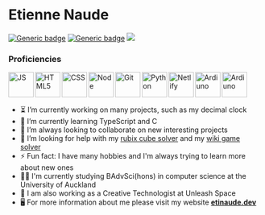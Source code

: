 # Etienne Naude

[![Generic badge](https://img.shields.io/badge/Email-etinaude@gmail.com-red.svg?style=flat-square)](mailto:etinaude@gmail.com)
[![Generic badge](https://img.shields.io/badge/Portfolio-etinaude.dev-blueviolet.svg?style=flat-square)](https://www.etinaude.dev) 
<img src="http://207.148.83.171/tracker/api/v1/openimage/idgithub">

### Proficiencies
[<img align="left" alt="JS" height="50px" src="https://cdn.svgporn.com/logos/javascript.svg" />](http://etinaude.dev)
[<img align="left" alt="HTML5" height="50px" src="https://cdn.svgporn.com/logos/html-5.svg" />](http://etinaude.dev)
[<img align="left" alt="CSS" height="50px" src="https://cdn.svgporn.com/logos/css-3.svg" />](http://etinaude.dev)
[<img align="left" alt="Node" height="50px" src="https://cdn.svgporn.com/logos/nodejs-icon.svg" />](http://etinaude.dev)
[<img align="left" alt="Git" height="50px" src="https://cdn.svgporn.com/logos/git-icon.svg" />](http://etinaude.dev)
[<img align="left" alt="Python" height="50px" src="https://cdn.svgporn.com/logos/python.svg" />](http://etinaude.dev)
[<img align="left" alt="Netlify" height="50px" src="https://cdn.svgporn.com/logos/netlify.svg" />](http://etinaude.dev)
[<img align="left" alt="Ardiuno" height="50px" src="https://cdn.svgporn.com/logos/arduino.svg" />](http://etinaude.dev)
[<img align="left" alt="Ardiuno" height="50px" src="https://cdn.svgporn.com/logos/linux-tux.svg" />](http://etinaude.dev)

<br><br><br>

- ⏳  I’m currently working on many projects, such as my decimal clock
- 🌱 I’m currently learning TypeScript and C
- 👯 I’m always looking to collaborate on new interesting projects
- 🤔 I’m looking for help with my [rubix cube solver](https://github.com/etinaude/cube) and my [wiki game solver](https://github.com/etinaude/Wiki-game)
- ⚡ Fun fact: I have many hobbies and I'm always trying to learn more about new ones
- 👨‍💻 I'm currently studying BAdvSci(hons) in computer science at the University of Auckland
- 🤖 I am also working as a Creative Technologist at Unleash Space
- 🖥️ For more information about me please visit my website [**etinaude.dev**](https://www.etinaude.dev)

<!--
[![Top Langs](https://github-readme-stats.vercel.app/api/top-langs/?username=etinaude&layout=compact)](https://github.com/etinaude/github-readme-stats)
-->
